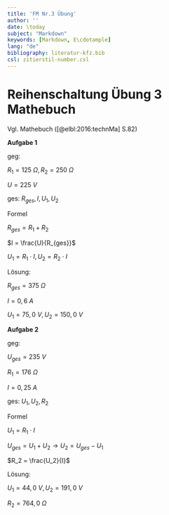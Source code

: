 ```yaml
---
title: 'FM Nr.3 Übung'
author: ''
date: \today
subject: "Markdown"
keywords: [Markdown, E\cdotample]
lang: "de"
bibliography: literatur-kfz.bib 
csl: zitierstil-number.csl
---
```

<!--# FM Nr. 3 Übungsaufgaben
    Exponentialschreibweise: \num{2,67e-03} => 2.67 x 10^-3
    Pfeil: \curvearrowright  oder \to
    Mathemodus: https://katex.org/docs/supported.html
    30-01-22
-->
# Reihenschaltung Übung 3 Mathebuch 

Vgl. Mathebuch ([@elbl:2016:technMa] S.82)

**Aufgabe 1**


geg:

$R_1 = 125~\Omega, R_2 = 250~\Omega$

$U = 225~V$

ges: $R_{ges}, I, U_1, U_2$

Formel

$R_{ges} = R_1 + R_2$

$I = \frac{U}{R_{ges}}$

$U_1 = R_1 \cdot I, U_2 = R_2 \cdot I$

Lösung:

$R_{ges} = 375~\Omega$

$I = 0,6~A$

$U_1 = 75,0~V, U_2 = 150,0~V$

**Aufgabe 2**


geg:

$U_{ges} = 235~V$

$R_1 = 176~\Omega$

$I = 0,25~A$

ges: $U_1, U_2, R_2$

Formel

$U_1 = R_1 \cdot I$

$U_{ges} = U_1 + U_2 \to U_2 = U_{ges} - U_1$

$R_2 = \frac{U_2}{I}$

Lösung:

$U_1 = 44,0~V, U_2 = 191,0~V$

$R_2 = 764,0~\Omega$

